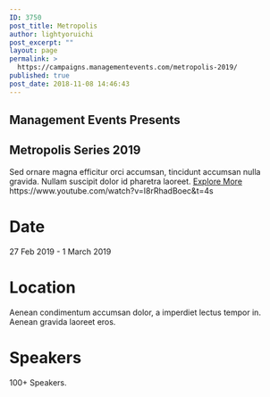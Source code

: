 ```yaml
---
ID: 3750
post_title: Metropolis
author: lightyoruichi
post_excerpt: ""
layout: page
permalink: >
  https://campaigns.managementevents.com/metropolis-2019/
published: true
post_date: 2018-11-08 14:46:43
---
```

<h2>Management Events Presents</h2>
<h2>Metropolis Series
2019</h2>
Sed ornare magna efficitur orci accumsan, tincidunt accumsan nulla gravida. Nullam suscipit dolor id pharetra laoreet.
<a role="button" href="#about" target="_blank" rel="noopener">
Explore More
</a>
https://www.youtube.com/watch?v=I8rRhadBoec&amp;t=4s
<h1>Date</h1>
27 Feb 2019 - 1 March 2019
<h1>Location</h1>
Aenean condimentum accumsan dolor, a imperdiet lectus tempor in. Aenean gravida laoreet eros.
<h1>Speakers</h1>
100+ Speakers.